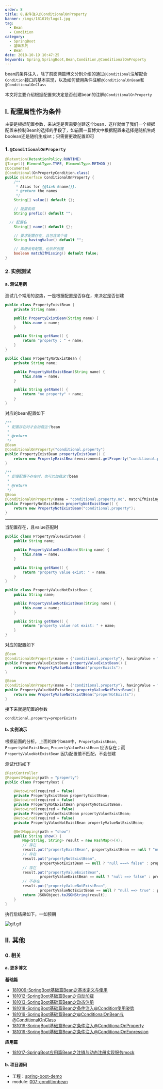 ```yaml
---
order: 8
title: 8.条件注入@ConditionalOnProperty
banner: /imgs/181019/logo1.jpg
tag: 
  - Bean
  - Condition
category: 
  - SpringBoot
  - 基础系列
  - Bean
date: 2018-10-19 10:47:25
keywords: Spring,SpringBoot,Bean,Condition,@ConditionalOnProperty
---
```


bean的条件注入，除了前面两篇博文分别介绍的通过`@Conditional`注解配合`Condition`接口的基本实现，以及如何使用条件注解`@ConditionalOnBean`和`@ConditionalOnClass`

本文将主要介绍根据配置来决定是否创建bean的注解`@ConditionalOnProperty`


<!-- more -->

## I. 配置属性作为条件

主要是根据配置参数，来决定是否需要创建这个bean，这样就给了我们一个根据配置来控制Bean的选择的手段了，如前面一篇博文中根据配置来选择是随机生成boolean还是随机生成int；只需要更改配置即可

### 1. `@ConditionalOnProperty`

```java
@Retention(RetentionPolicy.RUNTIME)
@Target({ ElementType.TYPE, ElementType.METHOD })
@Documented
@Conditional(OnPropertyCondition.class)
public @interface ConditionalOnProperty {
	/**
	 * Alias for {@link #name()}.
	 * @return the names
	 */
	String[] value() default {};

	// 配置前缀
	String prefix() default "";

  // 配置名
	String[] name() default {};

	// 要求配置存在，且包含某个值
	String havingValue() default "";

	// 即便没有配置，也依然创建
	boolean matchIfMissing() default false;
}
```

### 2. 实例测试

#### a. 测试用例

测试几个常用的姿势，一是根据配置是否存在，来决定是否创建

```java
public class PropertyExistBean {
    private String name;

    public PropertyExistBean(String name) {
        this.name = name;
    }

    public String getName() {
        return "property : " + name;
    }
}

public class PropertyNotExistBean {
    private String name;

    public PropertyNotExistBean(String name) {
        this.name = name;
    }

    public String getName() {
        return "no property" + name;
    }
}
```

对应的bean配置如下

```java
/**
 * 配置存在时才会加载这个bean
 *
 * @return
 */
@Bean
@ConditionalOnProperty("conditional.property")
public PropertyExistBean propertyExistBean() {
    return new PropertyExistBean(environment.getProperty("conditional.property"));
}

/**
 * 即便配置不存在时，也可以加载这个bean
 *
 * @return
 */
@Bean
@ConditionalOnProperty(name = "conditional.property.no", matchIfMissing = true)
public PropertyNotExistBean propertyNotExistBean() {
    return new PropertyNotExistBean("conditional.property");
}
```

--- 

当配置存在，且value匹配时

```java
public class PropertyValueExistBean {
    public String name;

    public PropertyValueExistBean(String name) {
        this.name = name;
    }

    public String getName() {
        return "property value exist: " + name;
    }
}

public class PropertyValueNotExistBean {
    public String name;

    public PropertyValueNotExistBean(String name) {
        this.name = name;
    }

    public String getName() {
        return "property value not exist: " + name;
    }
}
```

对应的配置如下

```java
@Bean
@ConditionalOnProperty(name = {"conditional.property"}, havingValue = "properExists")
public PropertyValueExistBean propertyValueExistBean() {
    return new PropertyValueExistBean("properExists");
}

@Bean
@ConditionalOnProperty(name = {"conditional.property"}, havingValue = "properNotExists")
public PropertyValueNotExistBean propertyValueNotExistBean() {
    return new PropertyValueNotExistBean("properNotExists");
}
```

接下来就是配置的参数

```properties
conditional.property=properExists
```

#### b. 实例演示

根据前面的分析，上面的四个bean中，`PropertyExistBean`, `PropertyNotExistBean`, `PropertyValueExistBean` 应该存在；而`PropertyValueNotExistBean` 因为配置值不匹配，不会创建

测试代码如下

```java
@RestController
@RequestMapping(path = "property")
public class PropertyRest {

    @Autowired(required = false)
    private PropertyExistBean propertyExistBean;
    @Autowired(required = false)
    private PropertyNotExistBean propertyNotExistBean;
    @Autowired(required = false)
    private PropertyValueExistBean propertyValueExistBean;
    @Autowired(required = false)
    private PropertyValueNotExistBean propertyValueNotExistBean;

    @GetMapping(path = "show")
    public String show() {
        Map<String, String> result = new HashMap<>(4);
        // 存在
        result.put("propertyExistBean", propertyExistBean == null ? "null ===> false" : propertyExistBean.getName());
        // 存在
        result.put("propertyNotExistBean",
                propertyNotExistBean == null ? "null ===> false" : propertyNotExistBean.getName());
        // 存在
        result.put("propertyValueExistBean",
                propertyValueExistBean == null ? "null ==> false" : propertyValueExistBean.getName());
        // 不存在
        result.put("propertyValueNotExistBean",
                propertyValueNotExistBean == null ? "null ==> true" : propertyValueNotExistBean.getName());
        return JSONObject.toJSONString(result);
    }
}
```

执行后结果如下，一如预期

![gif.gif](/imgs/181019/01.gif)

## II. 其他

### 0. 相关

#### a. 更多博文

**基础篇**

- [181009-SpringBoot基础篇Bean之基本定义与使用](http://spring.hhui.top/spring-blog/2018/10/09/181009-SpringBoot%E5%9F%BA%E7%A1%80%E7%AF%87Bean%E4%B9%8B%E5%9F%BA%E6%9C%AC%E5%AE%9A%E4%B9%89%E4%B8%8E%E4%BD%BF%E7%94%A8/)
- [181012-SpringBoot基础篇Bean之自动加载](http://spring.hhui.top/spring-blog/2018/10/12/181012-SpringBoot%E5%9F%BA%E7%A1%80%E7%AF%87Bean%E4%B9%8B%E8%87%AA%E5%8A%A8%E5%8A%A0%E8%BD%BD/)
- [181013-SpringBoot基础篇Bean之动态注册](http://spring.hhui.top/spring-blog/2018/10/13/181013-SpringBoot%E5%9F%BA%E7%A1%80%E7%AF%87Bean%E4%B9%8B%E5%8A%A8%E6%80%81%E6%B3%A8%E5%86%8C/)
- [181018-SpringBoot基础篇Bean之条件注入@Condition使用姿势](http://spring.hhui.top/spring-blog/2018/10/18/181018-SpringBoot%E5%9F%BA%E7%A1%80%E7%AF%87Bean%E4%B9%8B%E6%9D%A1%E4%BB%B6%E6%B3%A8%E5%85%A5-Condition%E4%BD%BF%E7%94%A8%E5%A7%BF%E5%8A%BF/)
- [181019-SpringBoot基础篇Bean之@ConditionalOnBean与@ConditionalOnClass](http://spring.hhui.top/spring-blog/2018/10/19/181019-SpringBoot%E5%9F%BA%E7%A1%80%E7%AF%87Bean%E4%B9%8B-ConditionalOnBean%E4%B8%8E@ConditionalOnClass/)
- [181019-SpringBoot基础篇Bean之条件注入@ConditionalOnProperty](http://spring.hhui.top/spring-blog/2018/10/19/181019-SpringBoot%E5%9F%BA%E7%A1%80%E7%AF%87Bean%E4%B9%8B%E6%9D%A1%E4%BB%B6%E6%B3%A8%E5%85%A5-ConditionalOnProperty/)
- [181019-SpringBoot基础篇Bean之条件注入@ConditionalOnExpression](http://spring.hhui.top/spring-blog/2018/10/19/181019-SpringBoot%E5%9F%BA%E7%A1%80%E7%AF%87Bean%E4%B9%8B%E6%9D%A1%E4%BB%B6%E6%B3%A8%E5%85%A5-ConditionalOnExpression/)

**应用篇**

- [181017-SpringBoot应用篇Bean之注销与动态注册实现服务mock](http://spring.hhui.top/spring-blog/2018/10/17/181017-SpringBoot%E5%BA%94%E7%94%A8%E7%AF%87Bean%E4%B9%8B%E6%B3%A8%E9%94%80%E4%B8%8E%E5%8A%A8%E6%80%81%E6%B3%A8%E5%86%8C%E5%AE%9E%E7%8E%B0%E6%9C%8D%E5%8A%A1mock/)

#### b. 项目源码

- 工程：[spring-boot-demo](https://github.com/liuyueyi/spring-boot-demo)
- module: [007-conditionbean](https://github.com/liuyueyi/spring-boot-demo/tree/master/spring-boot/007-conditionbean)

